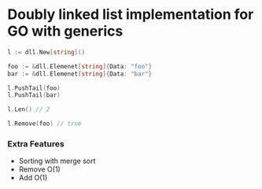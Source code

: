# Doubly linked list implementation for GO with generics

```go
l := dll.New[string]()

foo := &dll.Elemenet[string]{Data: "foo"}
bar := &dll.Elemenet[string]{Data: "bar"}

l.PushTail(foo)
l.PushTail(bar)

l.Len() // 2

l.Remove(foo) // true
```

### Extra Features
- Sorting with merge sort
- Remove O(1)
- Add O(1)